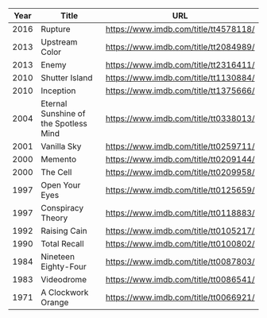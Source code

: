 | Year | Title                                 | URL                                   |
| ---- | ------------------------------------- | ------------------------------------- |
| 2016 | Rupture                               | https://www.imdb.com/title/tt4578118/ |
| 2013 | Upstream Color                        | https://www.imdb.com/title/tt2084989/ |
| 2013 | Enemy                                 | https://www.imdb.com/title/tt2316411/ |
| 2010 | Shutter Island                        | https://www.imdb.com/title/tt1130884/ |
| 2010 | Inception                             | https://www.imdb.com/title/tt1375666/ |
| 2004 | Eternal Sunshine of the Spotless Mind | https://www.imdb.com/title/tt0338013/ |
| 2001 | Vanilla Sky                           | https://www.imdb.com/title/tt0259711/ |
| 2000 | Memento                               | https://www.imdb.com/title/tt0209144/ |
| 2000 | The Cell                              | https://www.imdb.com/title/tt0209958/ |
| 1997 | Open Your Eyes                        | https://www.imdb.com/title/tt0125659/ |
| 1997 | Conspiracy Theory                     | https://www.imdb.com/title/tt0118883/ |
| 1992 | Raising Cain                          | https://www.imdb.com/title/tt0105217/ |
| 1990 | Total Recall                          | https://www.imdb.com/title/tt0100802/ |
| 1984 | Nineteen Eighty-Four                  | https://www.imdb.com/title/tt0087803/ |
| 1983 | Videodrome                            | https://www.imdb.com/title/tt0086541/ |
| 1971 | A Clockwork Orange                    | https://www.imdb.com/title/tt0066921/ |

